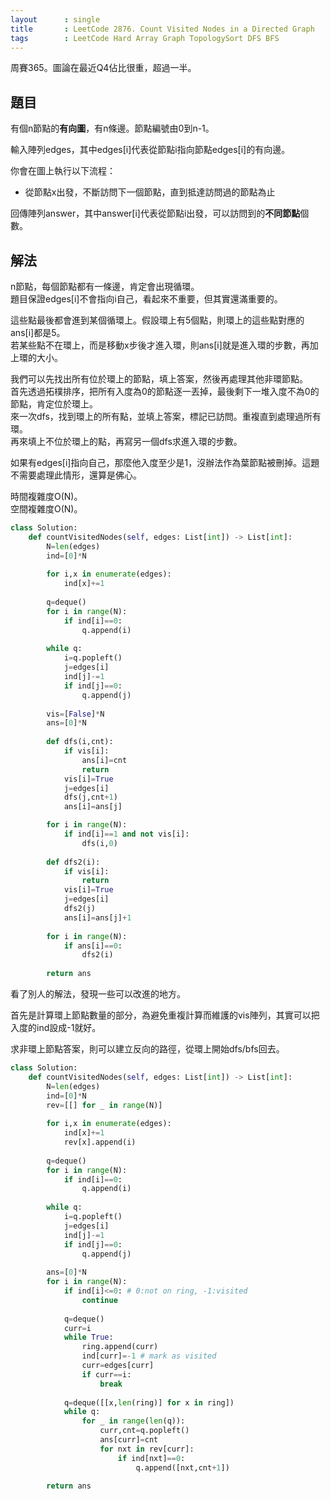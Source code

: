 ```yaml
---
layout      : single
title       : LeetCode 2876. Count Visited Nodes in a Directed Graph
tags        : LeetCode Hard Array Graph TopologySort DFS BFS
---
```

周賽365。圖論在最近Q4佔比很重，超過一半。  

## 題目

有個n節點的**有向圖**，有n條邊。節點編號由0到n-1。  

輸入陣列edges，其中edges[i]代表從節點i指向節點edges[i]的有向邊。  

你會在圖上執行以下流程：  

- 從節點x出發，不斷訪問下一個節點，直到抵達訪問過的節點為止  

回傳陣列answer，其中answer[i]代表從節點i出發，可以訪問到的**不同節點**個數。  

## 解法

n節點，每個節點都有一條邊，肯定會出現循環。  
題目保證edges[i]不會指向i自己，看起來不重要，但其實還滿重要的。  

這些點最後都會進到某個循環上。假設環上有5個點，則環上的這些點對應的ans[i]都是5。  
若某些點不在環上，而是移動x步後才進入環，則ans[i]就是進入環的步數，再加上環的大小。  

我們可以先找出所有位於環上的節點，填上答案，然後再處理其他非環節點。  
首先透過拓樸排序，把所有入度為0的節點逐一丟掉，最後剩下一堆入度不為0的節點，肯定位於環上。  
來一次dfs，找到環上的所有點，並填上答案，標記已訪問。重複直到處理過所有環。  
再來填上不位於環上的點，再寫另一個dfs求進入環的步數。  

如果有edges[i]指向自己，那麼他入度至少是1，沒辦法作為葉節點被刪掉。這題不需要處理此情形，還算是佛心。  

時間複雜度O(N)。  
空間複雜度O(N)。  

```python
class Solution:
    def countVisitedNodes(self, edges: List[int]) -> List[int]:
        N=len(edges)
        ind=[0]*N
        
        for i,x in enumerate(edges):
            ind[x]+=1
            
        q=deque()
        for i in range(N):
            if ind[i]==0:
                q.append(i)
                
        while q:
            i=q.popleft()
            j=edges[i]
            ind[j]-=1
            if ind[j]==0:
                q.append(j)
                
        vis=[False]*N
        ans=[0]*N
        
        def dfs(i,cnt):
            if vis[i]:
                ans[i]=cnt
                return 
            vis[i]=True
            j=edges[i]
            dfs(j,cnt+1)
            ans[i]=ans[j]

        for i in range(N):
            if ind[i]==1 and not vis[i]:
                dfs(i,0)
                
        def dfs2(i):
            if vis[i]:
                return 
            vis[i]=True
            j=edges[i]
            dfs2(j)
            ans[i]=ans[j]+1
        
        for i in range(N):
            if ans[i]==0:
                dfs2(i)
                
        return ans
```

看了別人的解法，發現一些可以改進的地方。  

首先是計算環上節點數量的部分，為避免重複計算而維護的vis陣列，其實可以把入度的ind設成-1就好。  

求非環上節點答案，則可以建立反向的路徑，從環上開始dfs/bfs回去。  

```python
class Solution:
    def countVisitedNodes(self, edges: List[int]) -> List[int]:
        N=len(edges)
        ind=[0]*N
        rev=[[] for _ in range(N)]
        
        for i,x in enumerate(edges):
            ind[x]+=1
            rev[x].append(i)
            
        q=deque()
        for i in range(N):
            if ind[i]==0:
                q.append(i)
                
        while q:
            i=q.popleft()
            j=edges[i]
            ind[j]-=1
            if ind[j]==0:
                q.append(j)
                
        ans=[0]*N
        for i in range(N):
            if ind[i]<=0: # 0:not on ring, -1:visited
                continue
            
            q=deque()
            curr=i
            while True:
                ring.append(curr)
                ind[curr]=-1 # mark as visited
                curr=edges[curr]
                if curr==i:
                    break
                    
            q=deque([[x,len(ring)] for x in ring])
            while q:
                for _ in range(len(q)):
                    curr,cnt=q.popleft()
                    ans[curr]=cnt
                    for nxt in rev[curr]:
                        if ind[nxt]==0:
                            q.append([nxt,cnt+1])
        
        return ans
```
